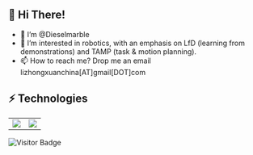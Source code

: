 ## 🌱 Hi There! 

- 👋 I’m @Dieselmarble 
- 👀 I’m interested in robotics, with an emphasis on LfD (learning from demonstrations) and TAMP (task & motion planning). 
- 📫 How to reach me? Drop me an email lizhongxuanchina[AT]gmail[DOT]com 

<!---
Dieselmarble/Dieselmarble is a ✨ special ✨ repository because its `README.md` (this file) appears on your GitHub profile.
You can click the Preview link to take a look at your changes.
--->


## ⚡ Technologies



<table>
  <tr>
    <td align="center" style="padding=0;width=50%;">
      <img align="center" style="padding=0;" src="https://github-readme-stats.vercel.app/api?username=Dieselmarble&show_icons=true&hide_border=true&icon_color=C9F9D9&hide_title=true&count_private=true" />

  <td align="center" style="padding=0;width=70%;">
      <img align="center" style="padding=0;" src="https://github-readme-stats.vercel.app/api/top-langs/?username=Dieselmarble&hide=Tex,javascript,html,jupyter%20notebook,XSLT&layout=compact&show_icons=true&hide_border=true&icon_color=f0f0f000&count_private=true" />
    </td>
  </tr>
</table>

![Visitor Badge](https://visitor-badge.laobi.icu/badge?page_id=Dieselmarble.Dieselmarble)
